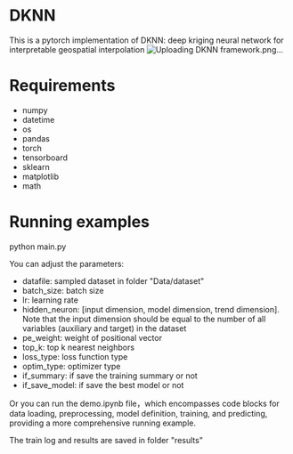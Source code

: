 # DKNN
This is a pytorch implementation of DKNN: deep kriging neural network for interpretable geospatial interpolation
![Uploading DKNN framework.png…]()

# Requirements
* numpy
* datetime
* os
* pandas
* torch
* tensorboard
* sklearn
* matplotlib
* math

# Running examples
python main.py  

You can adjust the parameters:
* datafile:  sampled dataset in folder "Data/dataset"
* batch_size: batch size
* lr:  learning rate
* hidden_neuron:  [input dimension, model dimension, trend dimension]. Note that the input dimension should be equal to the number of all variables (auxiliary and target) in the dataset
* pe_weight:  weight of positional vector 
* top_k:  top k nearest neighbors
* loss_type:  loss function type
* optim_type:  optimizer type
* if_summary:  if save the training summary or not
* if_save_model:  if save the best model or not

Or you can run the demo.ipynb file，which encompasses code blocks for data loading, preprocessing, model definition, training, and predicting, providing a more comprehensive running example.

The train log and results are saved in folder "results"

